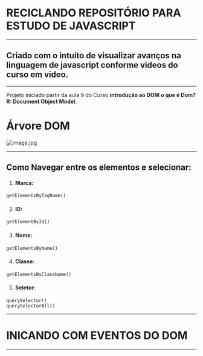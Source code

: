 # RECICLANDO REPOSITÓRIO PARA ESTUDO DE JAVASCRIPT
---
 
  
   
## Criado com o intuito de visualizar avanços na linguagem de javascript conforme videos do curso em video.
---
Projeto iniciado partir da aula 9 do Curso __introdução ao DOM__
__o que é Dom?__
__R: Document Object Model.__


# Árvore DOM


![image.jpg](https://lh3.googleusercontent.com/proxy/OsnLoA476WI8b8M5jGuqSqh--NcnlGWWP7IfyWmTeLyW2pKFwnXP2Xl3YPva-nZdWZbK_GcgsS1t_OczmrljOpePXSfEeUGZnaWEb6wFoqIrwYfS1ckeViEZmA)

---
## Como Navegar entre os elementos e selecionar:

1. #### Marca:
```
getElementsByTagName()
```
2. #### ID:
```
getElementById()
```
3. #### Nome:
```
getElementsByName()
```
4. #### Classe:
```
getElementsByClassName()
```
5. #### Seletor:
```
querySelector()
querySelectorAll()
```
---


# INICANDO COM EVENTOS DO DOM
---
